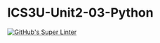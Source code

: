 # ICS3U-Unit2-03-Python
[![GitHub's Super Linter](https://github.com/Yiyun-Qin/ICS3U-Unit2-03-Python/workflows/GitHub's%20Super%20Linter/badge.svg)](https://github.com/Yiyun-Qin/ICS3U-Unit2-03-Python/actions)
